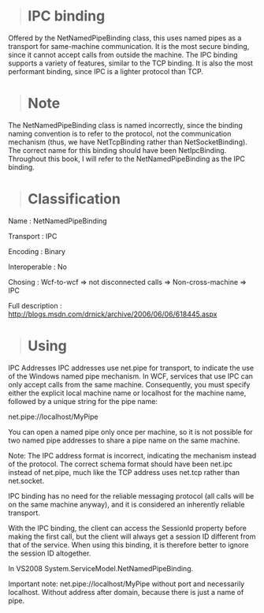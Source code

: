> # IPC binding #

Offered by the NetNamedPipeBinding class, this uses named pipes as a transport for same-machine communication. It is the most secure binding, since it cannot accept calls from outside the machine. The IPC binding supports a variety of features, similar to the TCP binding. It is also the most performant binding, since IPC is a lighter protocol than TCP.


> # Note #

The NetNamedPipeBinding class is named incorrectly, since the binding naming convention is to refer to the protocol, not the communication mechanism (thus, we have NetTcpBinding rather than NetSocketBinding). The correct name for this binding should have been NetIpcBinding. Throughout this book, I will refer to the NetNamedPipeBinding as the IPC binding.

> # Classification #

Name : NetNamedPipeBinding

Transport : IPC

Encoding : Binary

Interoperable : No

Chosing : Wcf-to-wcf => not disconnected calls => Non-cross-machine => IPC

Full description : http://blogs.msdn.com/drnick/archive/2006/06/06/618445.aspx

> # Using #
IPC Addresses
IPC addresses use net.pipe for transport, to indicate the use of the Windows named pipe mechanism. In WCF, services that use IPC can only accept calls from the same machine. Consequently, you must specify either the explicit local machine name or localhost for the machine name, followed by a unique string for the pipe name:

net.pipe://localhost/MyPipe


You can open a named pipe only once per machine, so it is not possible for two named pipe addresses to share a pipe name on the same machine.

Note: The IPC address format is incorrect, indicating the mechanism instead of the protocol. The correct schema format should have been net.ipc instead of net.pipe, much like the TCP address uses net.tcp rather than net.socket.

IPC binding has no need for the reliable messaging protocol (all calls will be on the same machine anyway), and it is considered an inherently reliable transport.

With the IPC binding, the client can access the SessionId property before making the first call, but the client will always get a session ID different from that of the service. When using this binding, it is therefore better to ignore the session ID altogether.

In VS2008 System.ServiceModel.NetNamedPipeBinding.

Important note: net.pipe://localhost/MyPipe without port and necessarily localhost. Without address after domain, because there is just a name of pipe.
